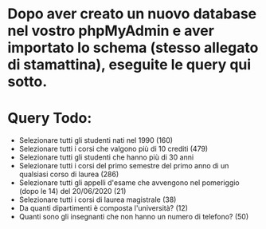 # Dopo aver creato un nuovo database nel vostro phpMyAdmin e aver importato lo schema (stesso allegato di stamattina), eseguite le query qui sotto.
# Query Todo:
* Selezionare tutti gli studenti nati nel 1990 (160)
* Selezionare tutti i corsi che valgono più di 10 crediti (479)
* Selezionare tutti gli studenti che hanno più di 30 anni
* Selezionare tutti i corsi del primo semestre del primo anno di un qualsiasi corso di laurea (286)
* Selezionare tutti gli appelli d'esame che avvengono nel pomeriggio (dopo le 14) del 20/06/2020 (21)
* Selezionare tutti i corsi di laurea magistrale (38)
* Da quanti dipartimenti è composta l'università? (12)
* Quanti sono gli insegnanti che non hanno un numero di telefono? (50)